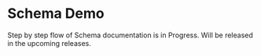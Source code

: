 # Schema Demo

Step by step flow of Schema documentation is in Progress. Will be released in the upcoming releases.
